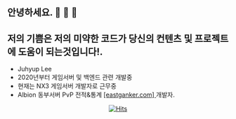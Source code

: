 ## 안녕하세요.  👋 👋 👋
## 저의 기쁨은 저의 미약한 코드가 당신의 컨텐츠 및 프로젝트에 도움이 되는것입니다!.

* Juhyup Lee
* 2020년부터 게임서버 및 백엔드 관련 개발중
* 현재는 NX3 게임서버 개발자로 근무중
* Albion 동부서버 PvP 전적&통계 [[eastganker.com] ](https://eastganker.com)개발자.

<div align=center>
	
[![Hits](https://hits.seeyoufarm.com/api/count/incr/badge.svg?url=https%3A%2F%2Fgithub.com%2FjuhyupLee&count_bg=%2379C83D&title_bg=%23555555&icon=&icon_color=%23E7E7E7&title=hits&edge_flat=false)](https://hits.seeyoufarm.com)
	
  </div>

